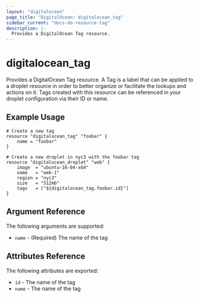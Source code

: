 ```yaml
---
layout: "digitalocean"
page_title: "DigitalOcean: digitalocean_tag"
sidebar_current: "docs-do-resource-tag"
description: |-
  Provides a DigitalOcean Tag resource.
---
```


# digitalocean\_tag

Provides a DigitalOcean Tag resource. A Tag is a label that can be applied to a
droplet resource in order to better organize or facilitate the lookups and
actions on it. Tags created with this resource can be referenced in your droplet
configuration via their ID or name.

## Example Usage

```
# Create a new tag
resource "digitalocean_tag" "foobar" {
    name = "foobar"
}

# Create a new droplet in nyc3 with the foobar tag
resource "digitalocean_droplet" "web" {
    image  = "ubuntu-16-04-x64"
    name   = "web-1"
    region = "nyc3"
    size   = "512mb"
    tags   = ["${digitalocean_tag.foobar.id}"]
}
```

## Argument Reference

The following arguments are supported:

* `name` - (Required) The name of the tag

## Attributes Reference

The following attributes are exported:

* `id` - The name of the tag
* `name` - The name of the tag
